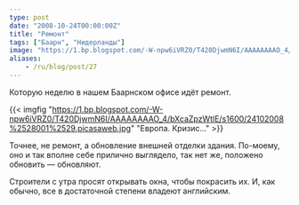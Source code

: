 ```yaml
---
type: post
date: "2008-10-24T00:00:00Z"
title: "Ремонт"
tags: ["Баарн", "Нидерланды"]
image: "https://1.bp.blogspot.com/-W-npw6iVRZ0/T420DjwmN6I/AAAAAAAAO_4/bXcaZpzWtlE/s1600/24102008%2528001%2529.picasaweb.jpg"
aliases:
    - /ru/blog/post/27
---
```


Которую неделю в нашем Баарнском офисе идёт ремонт.

{{< imgfig "https://1.bp.blogspot.com/-W-npw6iVRZ0/T420DjwmN6I/AAAAAAAAO_4/bXcaZpzWtlE/s1600/24102008%2528001%2529.picasaweb.jpg" "Европа. Кризис…" >}}

Точнее, не ремонт, а обновление внешней отделки здания. По-моему, оно и так вполне себе прилично выглядело, так нет же, положено обновить — обновляют.

Строители с утра просят открывать окна, чтобы покрасить их. И, как обычно, все в достаточной степени владеют английским.
